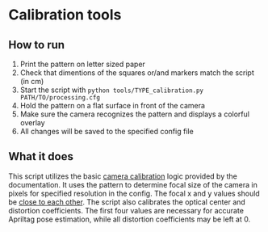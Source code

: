 # Calibration tools
## How to run
1. Print the pattern on letter sized paper
2. Check that dimentions of the squares or/and markers match the script (in cm)
3. Start the script with `python tools/TYPE_calibration.py PATH/TO/processing.cfg`
4. Hold the pattern on a flat surface in front of the camera
5. Make sure the camera recognizes the pattern and displays a colorful overlay
6. All changes will be saved to the specified config file
## What it does
This script utilizes the basic [camera calibration](https://docs.opencv.org/4.x/dc/dbb/tutorial_py_calibration.html) logic provided by the documentation. It uses the pattern to determine focal size of the camera in pixels for specified resolution in the config. The focal x and y values should be [close to each other](https://ksimek.github.io/2013/08/13/intrinsic/#:~:text=In%20practice%2C,number%20of%20reasons). The script also calibrates the optical center and distortion coefficients. The first four values are necessary for accurate Apriltag pose estimation, while all distortion coefficients may be left at 0.